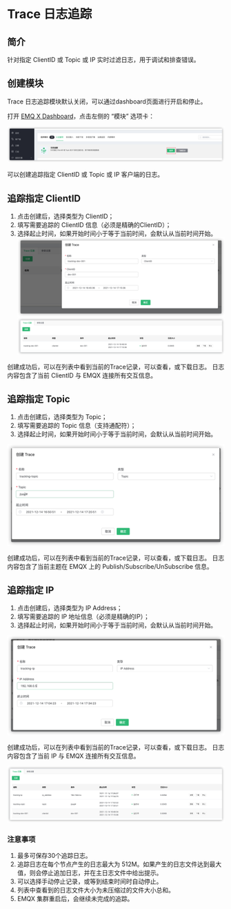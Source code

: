 # Trace 日志追踪

## 简介
针对指定 ClientID 或 Topic 或 IP 实时过滤日志，用于调试和排查错误。

## 创建模块

Trace 日志追踪模块默认关闭，可以通过dashboard页面进行开启和停止。

打开 [EMQ X Dashboard](http://127.0.0.1:18083/#/modules)，点击左侧的 “模块” 选项卡：

![image-202112140001](./assets/trace_module.png)

可以创建追踪指定 ClientID 或 Topic 或 IP 客户端的日志。
## 追踪指定 ClientID

1. 点击创建后，选择类型为 ClientID；
2. 填写需要追踪的 ClientID 信息（必须是精确的ClientID）；
3. 选择起止时间，如果开始时间小于等于当前时间，会默认从当前时间开始。
![image-202112140002](./assets/trace_create_clientid.png)
![image-202112140003](./assets/trace_clientid.png)

创建成功后，可以在列表中看到当前的Trace记录，可以查看，或下载日志。
日志内容包含了当前 ClientID 与 EMQX 连接所有交互信息。

## 追踪指定 Topic

1. 点击创建后，选择类型为 Topic；
2. 填写需要追踪的 Topic 信息（支持通配符）；
3. 选择起止时间，如果开始时间小于等于当前时间，会默认从当前时间开始。

![image-202112140004](./assets/trace_create_topic.png)

创建成功后，可以在列表中看到当前的Trace记录，可以查看，或下载日志。
日志内容包含了当前主题在 EMQX 上的 Publish/Subscribe/UnSubscribe 信息。

## 追踪指定 IP

1. 点击创建后，选择类型为 IP Address；
2. 填写需要追踪的 IP 地址信息（必须是精确的IP）；
3. 选择起止时间，如果开始时间小于等于当前时间，会默认从当前时间开始。

![image-202112140005](./assets/trace_create_ip.png)

创建成功后，可以在列表中看到当前的Trace记录，可以查看，或下载日志。
日志内容包含了当前 IP 与 EMQX 连接所有交互信息。

![image-202112140006](./assets/trace_list.png)

### 注意事项

1. 最多可保存30个追踪日志。
2. 追踪日志在每个节点产生的日志最大为 512M。如果产生的日志文件达到最大值，则会停止追加日志，并在主日志文件中给出提示。
3. 可以选择手动停止记录，或等到结束时间时自动停止。
4. 列表中查看到的日志文件大小为未压缩过的文件大小总和。
5. EMQX 集群重启后，会继续未完成的追踪。
